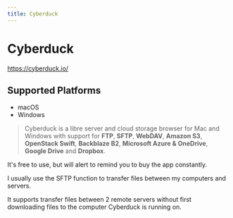 ```yaml
---
title: Cyberduck
---
```

# Cyberduck
https://cyberduck.io/

## Supported Platforms
- macOS
- Windows

>Cyberduck is a libre server and cloud storage browser for Mac and Windows with support for **FTP**, **SFTP**, **WebDAV**, **Amazon S3**, **OpenStack Swift**, **Backblaze B2**, **Microsoft Azure & OneDrive**, **Google Drive** and **Dropbox**.

It's free to use, but will alert to remind you to buy the app constantly.

I usually use the SFTP function to transfer files between my computers and servers.

It supports transfer files between 2 remote servers without first downloading files to the computer Cyberduck is running on.

